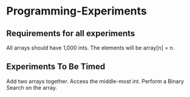# Programming-Experiments

## Requirements for all experiments

All arrays should have 1,000 ints. 
The elements will be array[n] = n.

## Experiments To Be Timed
Add two arrays together.
Access the middle-most int.
Perform a Binary Search on the array.
